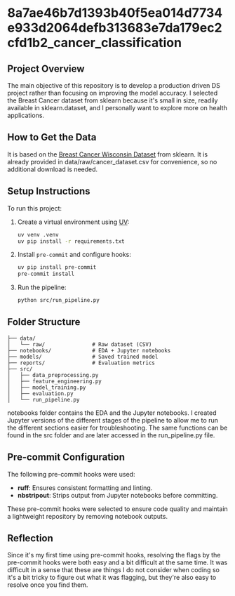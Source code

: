 # 8a7ae46b7d1393b40f5ea014d7734e933d2064defb313683e7da179ec2cfd1b2_cancer_classification

## Project Overview  
The main objective of this repository is to develop a production driven DS project rather than focusing on improving the model accuracy. I selected the Breast Cancer dataset from sklearn because it's small in size, readily available in sklearn.dataset, and I personally want to explore more on health applications.

## How to Get the Data  
It is based on the [Breast Cancer Wisconsin Dataset](https://scikit-learn.org/stable/datasets/toy_dataset.html#breast-cancer-dataset) from sklearn. It is already provided in data/raw/cancer_dataset.csv for convenience, so no additional download is needed.

## Setup Instructions  
To run this project:

1. Create a virtual environment using [UV](https://github.com/astral-sh/uv):  
   ```bash
   uv venv .venv
   uv pip install -r requirements.txt
   ```

2. Install `pre-commit` and configure hooks:
   ```bash
   uv pip install pre-commit
   pre-commit install
   ```

3. Run the pipeline:
   ```bash
   python src/run_pipeline.py
   ```

## Folder Structure

```
├── data/
│   └── raw/               # Raw dataset (CSV)
├── notebooks/             # EDA + Jupyter notebooks
├── models/                # Saved trained model
├── reports/               # Evaluation metrics
├── src/
│   ├── data_preprocessing.py
│   ├── feature_engineering.py
│   ├── model_training.py
│   ├── evaluation.py
│   └── run_pipeline.py
```
notebooks folder contains the EDA and the Jupyter notebooks. I created Jupyter versions of the different stages of the pipeline to allow me to run the different sections easier for troubleshooting. The same functions can be found in the src folder and are later accessed in the run_pipeline.py file.

## Pre-commit Configuration  
The following pre-commit hooks were used:
- **ruff**: Ensures consistent formatting and linting.
- **nbstripout**: Strips output from Jupyter notebooks before committing.

These pre-commit hooks were selected to ensure code quality and maintain a lightweight repository by removing notebook outputs.

## Reflection
Since it's my first time using pre-commit hooks, resolving the flags by the pre-commit hooks were both easy and a bit difficult at the same time. It was difficult in a sense that these are things I do not consider when coding so it's a bit tricky to figure out what it was flagging, but they're also easy to resolve once you find them.